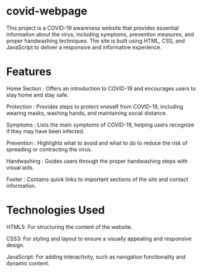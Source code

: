 ﻿# covid-webpage
 This project is a COVID-19 awareness website that provides essential information about the virus, including symptoms, prevention measures, and proper handwashing techniques. The site is built using HTML, CSS, and JavaScript to deliver a responsive and informative experience.

# Features
Home Section : Offers an introduction to COVID-19 and encourages users to stay home and stay safe.

Protection : Provides steps to protect oneself from COVID-19, including wearing masks, washing hands, and maintaining social distance.

Symptoms : Lists the main symptoms of COVID-19, helping users recognize if they may have been infected.

Prevention : Highlights what to avoid and what to do to reduce the risk of spreading or contracting the virus.

Handwashing : Guides users through the proper handwashing steps with visual aids.

Footer : Contains quick links to important sections of the site and contact information.
# Technologies Used
HTML5: For structuring the content of the website.

CSS3: For styling and layout to ensure a visually appealing and responsive design.

JavaScript: For adding interactivity, such as navigation functionality and dynamic content.
